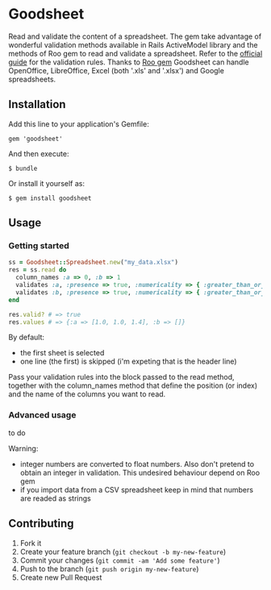 # Goodsheet

Read and validate the content of a spreadsheet.
The gem take advantage of wonderful validation methods available in Rails ActiveModel library and the methods of Roo gem to read and validate a spreadsheet.
Refer to the [official guide](http://guides.rubyonrails.org/active_record_validations.html) for the validation rules.
Thanks to [Roo gem](https://github.com/Empact/roo) Goodsheet can handle OpenOffice, LibreOffice, Excel (both '.xls' and '.xlsx') and Google spreadsheets.


## Installation

Add this line to your application's Gemfile:

    gem 'goodsheet'

And then execute:

    $ bundle

Or install it yourself as:

    $ gem install goodsheet

## Usage

### Getting started

```ruby
ss = Goodsheet::Spreadsheet.new("my_data.xlsx")
res = ss.read do
  column_names :a => 0, :b => 1
  validates :a, :presence => true, :numericality => { :greater_than_or_equal_to => 0.0, :less_than_or_equal_to => 10 }
  validates :b, :presence => true, :numericality => { :greater_than_or_equal_to => 0.0, :less_than_or_equal_to => 100 }
end

res.valid? # => true
res.values # => {:a => [1.0, 1.0, 1.4], :b => []}
```

By default:
* the first sheet is selected
* one line (the first) is skipped (i'm expeting that is the header line)

Pass your validation rules into the block passed to the read method, together with the column_names method that define the position (or index) and the name of the columns you want to read.

### Advanced usage

to do



Warning:
* integer numbers are converted to float numbers. Also don't pretend to obtain an integer in validation. This undesired behaviour depend on Roo gem
* if you import data from a CSV spreadsheet keep in mind that numbers are readed as strings




## Contributing

1. Fork it
2. Create your feature branch (`git checkout -b my-new-feature`)
3. Commit your changes (`git commit -am 'Add some feature'`)
4. Push to the branch (`git push origin my-new-feature`)
5. Create new Pull Request
